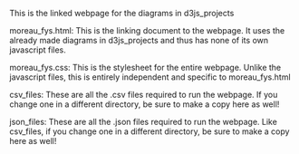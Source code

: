 This is the linked webpage for the diagrams in d3js_projects

moreau_fys.html:
	This is the linking document to the webpage. It uses the already made diagrams in d3js_projects and thus
	has none of its own javascript files.

moreau_fys.css:
	This is the stylesheet for the entire webpage. Unlike the javascript files, this is entirely independent
	and specific to moreau_fys.html

csv_files:
	These are all the .csv files required to run the webpage. If you change one in a different directory,
	be sure to make a copy here as well!

json_files:
	These are all the .json files required to run the webpage. Like csv_files, if you change one in a 
	different directory, be sure to make a copy here as well!

